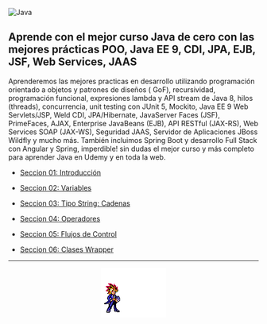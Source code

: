 ![Java](https://img.shields.io/badge/java-%23ED8B00.svg?style=for-the-badge&logo=java&logoColor=white)

## Aprende con el mejor curso Java de cero con las mejores prácticas POO, Java EE 9, CDI, JPA, EJB, JSF, Web Services, JAAS

Aprenderemos las mejores practicas en desarrollo utilizando programación orientado a objetos y patrones de diseños (
GoF), recursividad, programación funcional, expresiones lambda y API stream de Java 8, hilos (threads), concurrencia,
unit testing con JUnit 5, Mockito, Java EE 9 Web Servlets/JSP, Weld CDI, JPA/Hibernate, JavaServer Faces (JSF),
PrimeFaces, AJAX, Enterprise JavaBeans (EJB), API RESTful (JAX-RS), Web Services SOAP (JAX-WS), Seguridad JAAS, Servidor
de Aplicaciones JBoss Wildfly y mucho más. También incluimos Spring Boot y desarrollo Full Stack con Angular y Spring,
imperdible! sin dudas el mejor curso y más completo para aprender Java en Udemy y en toda la web.

- [Seccion 01: Introducción](src/Conceptos/Introduccion.md)

- [Seccion 02: Variables](src/Conceptos/Variables.md)

- [Seccion 03: Tipo String: Cadenas](src/Conceptos/String.md)

- [Seccion 04: Operadores](src/Conceptos/Operadores.md)

- [Seccion 05: Flujos de Control](src/Conceptos/FlujosDeControl.md)

- [Seccion 06: Clases Wrapper](src/Conceptos/Wrapper.md)

---

<div align="center">
<img src="src/img/100.gif">
</div>

